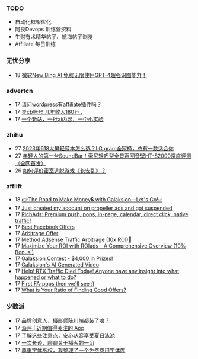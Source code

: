 ### TODO
-  自动化框架优化
-  阿良Devops 训练营资料
-  生财有术精华帖子、航海帖子浏览
-  Affiliate 每日训练

### 无忧分享
<!-- ruyo:START -->
-  18 [微软New Bing AI 免费无限使用GPT-4超强识图能力！](https://51.ruyo.net/18435.html)<!-- ruyo:END -->

### advertcn
<!-- advertcn:START -->
-  17 [请问wordpress有affiliate插件吗？](https://www.advertcn.com/forum.php?mod=viewthread&tid=111236)
-  17 [卖cb账号 几年收入180万 .](https://www.advertcn.com/forum.php?mod=viewthread&tid=111234)
-  17 [一个新站，一批ai内容，一个小实验](https://www.advertcn.com/forum.php?mod=viewthread&tid=111229)<!-- advertcn:END -->

### zhihu
<!-- zhihu:START -->
-  27 [2023年618大屏轻薄本怎么选？LG gram全家桶，总有一款适合你](http://zhuanlan.zhihu.com/p/632641888?utm_campaign=rss&utm_medium=rss&utm_source=rss&utm_content=title)
-  27 [年轻人的第一台SoundBar！索尼轻巧型全景声回音壁HT-S2000深度评测（全网首发）](http://zhuanlan.zhihu.com/p/630990296?utm_campaign=rss&utm_medium=rss&utm_source=rss&utm_content=title)
-  26 [如何评价密室逃脱游戏《长安乱》？](http://www.zhihu.com/question/563950552/answer/3045961312?utm_campaign=rss&utm_medium=rss&utm_source=rss&utm_content=title)<!-- zhihu:END -->

### afflift
<!-- afflift:START -->
-  18 [👉The Road to Make Money💲 with Galaksion—Let&#39;s Go!✅](https://afflift.com/f/threads/%F0%9F%91%89the-road-to-make-money%F0%9F%92%B2-with-galaksion%E2%80%94lets-go-%E2%9C%85.11303/)
-  17 [Just created my account on propeller ads and got suspended](https://afflift.com/f/threads/just-created-my-account-on-propeller-ads-and-got-suspended.11258/)
-  17 [RichAds: Premium push, pops, in-page, calendar, direct click, native traffic!](https://afflift.com/f/threads/richads-premium-push-pops-in-page-calendar-direct-click-native-traffic.991/)
-  17 [Best Facebook Offers](https://afflift.com/f/threads/best-facebook-offers.11304/)
-  17 [Arbitrage Offer](https://afflift.com/f/threads/arbitrage-offer.11296/)
-  17 [Method Adsense Traffic Arbitrage &lpar;10x ROI&rpar;🚀](https://afflift.com/f/threads/method-adsense-traffic-arbitrage-10x-roi-%F0%9F%9A%80.11268/)
-  17 [Maximize Your ROI with ROIads - A Comprehensive Overview &lpar;10% Bonus!&rpar;](https://afflift.com/f/threads/maximize-your-roi-with-roiads-a-comprehensive-overview-10-bonus.11259/)
-  17 [Galaksion Contest - $4,000 in Prizes!](https://afflift.com/f/threads/galaksion-contest-4-000-in-prizes.11219/)
-  17 [Galaksion&#39;s AI Generated Video](https://afflift.com/f/threads/galaksions-ai-generated-video.11274/)
-  17 [Help! RTX Traffic Died Today! Anyone have any insight into what happened or what to do?](https://afflift.com/f/threads/help-rtx-traffic-died-today-anyone-have-any-insight-into-what-happened-or-what-to-do.10847/)
-  17 [First FA-pops then we&#39;ll see :&rpar;](https://afflift.com/f/threads/first-fa-pops-then-well-see.11121/)
-  17 [What is Your Ratio of Finding Good Offers?](https://afflift.com/f/threads/what-is-your-ratio-of-finding-good-offers.11277/)<!-- afflift:END -->

### 少数派
<!-- sspai:START -->
-  17 [品牌创意人、摄影师陈川端都装了啥？](https://sspai.com/prime/story/zhuanglesha-230717)
-  17 [派评 | 近期值得关注的 App](https://sspai.com/post/81231)
-  17 [了解这些注意点，安心从容享受夏日泳池](https://sspai.com/post/80954)
-  17 [一次长谈，聊聊关于播客的一切](https://sspai.com/post/81072)
-  17 [尊重字体版权，我整理了一个免费商用字体库](https://sspai.com/post/80926)<!-- sspai:END -->
